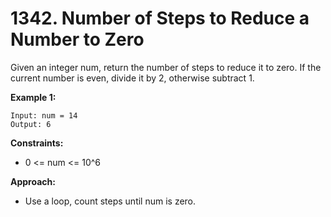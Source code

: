 # 1342. Number of Steps to Reduce a Number to Zero

Given an integer num, return the number of steps to reduce it to zero. If the current number is even, divide it by 2, otherwise subtract 1.

**Example 1:**
```
Input: num = 14
Output: 6
```

**Constraints:**
- 0 <= num <= 10^6

**Approach:**
- Use a loop, count steps until num is zero.